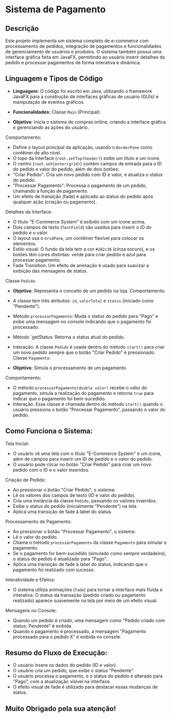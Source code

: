 # Sistema de Pagamento

## Descrição
Este projeto implementa um sistema completo de e-commerce com processamento de pedidos, integração de pagamentos e funcionalidades de gerenciamento de usuários e produtos. O sistema também possui uma interface gráfica feita em JavaFX, permitindo ao usuário inserir detalhes do pedido e processar pagamentos de forma interativa e dinâmica.

## Linguagem e Tipos de Código
- **Linguagem:** O código foi escrito em Java, utilizando o framework JavaFX para a construção de interfaces gráficas de usuário (GUIs) e manipulação de eventos gráficos.
- **Funcionalidades:** 
Classe `Main` (Principal):

- **Objetivo**: Inicia o sistema de compras online, criando a interface gráfica e gerenciando as ações do usuário.

Comportamento:
- Define o layout principal da aplicação, usando o `BorderPane` como contêiner de alto nível.
- O topo da interface (`root.setTop(header)`) exibe um título e um ícone.
- O centro (`root.setCenter(grid)`) contém campos de entrada para o ID do pedido e valor do pedido, além de dois botões:
- "Criar Pedido": Cria um novo pedido com ID e valor, e atualiza o status do pedido.
- "Processar Pagamento": Processa o pagamento de um pedido, chamando a função de pagamento.
- Um efeito de transição (fade) é aplicado ao status do pedido após qualquer ação (criação ou pagamento).

Detalhes da Interface:
- O título "E-Commerce System" é exibido com um ícone acima.
- Dois campos de texto (`TextField`) são usados para inserir o ID do pedido e o valor.
- O layout usa o `GridPane`, um contêiner flexível para colocar os elementos.
- Estilo visual: O fundo da tela tem a cor `#282c36` (cinza escuro), e os botões têm cores distintas: verde para criar pedido e azul para processar pagamento.
- Fade Transition: Um efeito de animação é usado para suavizar a exibição das mensagens de status.

Classe `Pedido`:
- **Objetivo**: Representa o conceito de um pedido na loja.
Comportamento:
- A classe tem três atributos: `id`, `valorTotal` e `status` (iniciado como "Pendente").
- Método `processarPagamento`: Muda o status do pedido para "Pago" e exibe uma mensagem no console indicando que o pagamento foi processado.
- Método `getStatus: Retorna o status atual do pedido.
- Interação: A classe `Pedido` é usada dentro do método `start()` para criar um novo pedido sempre que o botão "Criar Pedido" é pressionado.
Classe `Pagamento`:

- **Objetivo**: Simula o processamento de um pagamento.
  
Comportamento:
- O método `processarPagamento(double valor)` recebe o valor do pagamento, simula a realização do pagamento e retorna `true` para indicar que o pagamento foi bem-sucedido.
- Interação: Essa classe é chamada dentro do método `start()` quando o usuário pressiona o botão "Processar Pagamento", passando o valor do pedido.

## Como Funciona o Sistema:
Tela Inicial:
- O usuário vê uma tela com o título "E-Commerce System" e um ícone, além de campos para inserir um ID de pedido e o valor do pedido.
- O usuário pode clicar no botão "Criar Pedido" para criar um novo pedido com o ID e o valor inseridos.

Criação de Pedido:
- Ao pressionar o botão "Criar Pedido", o sistema:
- Lê os valores dos campos de texto (ID e valor do pedido).
- Cria uma instância da classe `Pedido`, passando os valores inseridos.
- Exibe o status do pedido (inicialmente "Pendente") na tela.
- Aplica uma transição de fade à label do status.

Processamento de Pagamento:
- Ao pressionar o botão "Processar Pagamento", o sistema:
- Lê o valor do pedido.
- Chama o método `processarPagamento` da classe `Pagamento` para simular o pagamento.
- Se o pagamento for bem-sucedido (simulado como sempre verdadeiro), o status do pedido é atualizado para "Pago".
- Aplica uma transição de fade à label do status, indicando que o pagamento foi realizado com sucesso.

Interatividade e Efeitos:
- O sistema utiliza animações (``fade``) para tornar a interface mais fluida e interativa. O status da transação (pedido criado ou pagamento realizado) aparece suavemente na tela por meio de um efeito visual.

Mensagens no Console:
- Quando um pedido é criado, uma mensagem como "Pedido criado com status: Pendente" é exibida.
- Quando o pagamento é processado, a mensagem "Pagamento processado para o pedido X" é exibida no console.

## Resumo do Fluxo de Execução:
- O usuário insere os dados do pedido (ID e valor).
- O usuário cria um pedido, que exibe o status "Pendente".
- O usuário processa o pagamento, e o status do pedido é alterado para "Pago", com a atualização visível na interface.
- O efeito visual de fade é utilizado para destacar essas mudanças de status.

## **Muito Obrigado pela sua atenção!**
